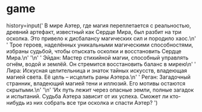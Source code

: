 # game
history=input(' В мире Аэтер, где магия переплетается с реальностью, древний артефакт, известный как Сердце Мира, был разбит на три осколка. Это привело к дисбалансу магических сил и породило хаос.\n'
              ' Трое героев, наделённых уникальными магическими способностями, избраны судьбой, чтобы отыскать осколки и восстановить Сердце Мира.\n'
              '\n'
              ' Эйдан: Мастер стихийной магии, способный управлять огнём, водой и землёй. Он стремится восстановить баланс в мирею\n'
              ' Лира: Искусная целительница и знаток тайных искусств, владеющая магией света. Её цель – исцелить раны Аэтера.\n'
              ' Реган: Загадочный странник, владеющий магией тени и иллюзий. Его мотивы остаются скрытыми.\n'
              '\n'
              'Их путь лежит через опасные земли, полные загадок и испытаний. Судьба Аэтера зависит от их успеха. Сможет ли кто-нибудь из них собрать все три осколка и спасти Аэтер? ')
